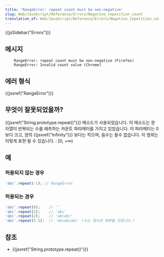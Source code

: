 ```yaml
---
title: 'RangeError: repeat count must be non-negative'
slug: Web/JavaScript/Reference/Errors/Negative_repetition_count
translation_of: Web/JavaScript/Reference/Errors/Negative_repetition_count
---
```


{{jsSidebar("Errors")}}

## 메시지

```
    RangeError: repeat count must be non-negative (Firefox)
    RangeError: Invalid count value (Chrome)
```

## 에러 형식

{{jsxref("RangeError")}}

## 무엇이 잘못되었을까?

{{jsxref("String.prototype.repeat()")}} 메소드가 사용되었습니다. 이 메소드는 문자열이 반복되는 수를 예측하는 카운트 파라메터를 가지고 있었습니다. 이 파라메터는 0보다 크고, 양의 {{jsxref("Infinity")}} 보다는 작으며, 음수는 될수 없습니다. 이 범위는 이렇게 표현 될 수 있습니다. : \[0, +∞)

## 예

### 허용되지 않는 경우

```js example-bad
'abc'.repeat(-1); // RangeError
```

### 허용되는 경우

```js example-good
'abc'.repeat(0);    // ''
'abc'.repeat(1);    // 'abc'
'abc'.repeat(2);    // 'abcabc'
'abc'.repeat(3.5);  // 'abcabcabc' (수는 정수로 변환될 것입니다.)
```

## 참조

- {{jsxref("String.prototype.repeat()")}}
